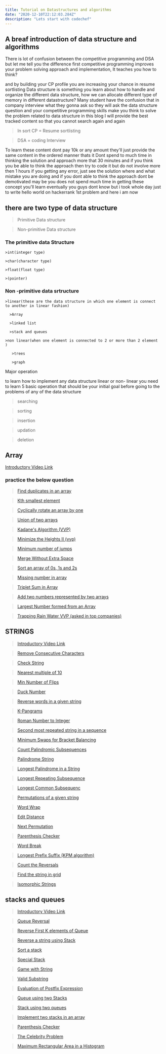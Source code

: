 ```yaml
---
title: Tutorial on Datastructures and algorithms
date: "2020-12-10T22:12:03.284Z"
description: "Lets start with codechef"
---
```

## A breaf introduction of data structure and algorithms

There is lot of confusion between the competitive programming and DSA but let me tell you the difference first
competitive programming improves your problem solving approach and implementation,
It teaches you how to think?

and by building your CP profile you are increasing your chance in resume sortlisting
Data structure is something you learn about how to handle and organize the different data structure,
how we can allocate different type of memory in different datastructure?
Many student have the confusion that in company interview what they gonna ask so they will ask the data structure question
and your competitive programming skills make you think to solve the problem related to data structure
in this blog I will provide the best tracked  content so that you cannot search again and again 

>In sort CP = Resume sortlisting

>DSA = coding  Interview 

To learn these content dont pay 10k or any amount they'll just provide the same content in the ordered manner thats it 
Dont spend to much time in thinking the solution and approach more that 30 minutes and if you think you be able to think the approach then try to code it but do not involve more then 1 hours  if you getting any error, just see the solution where and what mistake you are doing and if you dont able to think the approach dont be demotivated may be you does not spend much time in getting these concept you'll learn eventually  you guys dont know but i took whole day just to write hello world on hackerrank 1st problem and here i am now 

## there are two type of data structure

>Primitive Data structure

>Non-primitive Data structure

### The primitive data Structure
    >int(integer type)

    >char(character type)

    >float(float type)

    >(pointer)
### Non -primitive data srtructure
    >linear(these are the data structure in which one element is connect to another in linear fashion)

      >Array

      >linked list

      >stack and queues

    >non linear(when one element is connected to 2 or more than 2 element )

       >trees 

       >graph  

Major operation 

 to learn how to implement any data structure linear or non- linear you need to learn 5 basic operation that should be your initial goal before going to the problems of any of the data structure

 >searching

 >sorting

 >insertion

 >updation

 >deletion

## Array 

[Introductory Video Link](https://www.youtube.com/watch?v=iXrmm73UQb8)

### practice the below question

>[Find duplicates in an array](https://practice.geeksforgeeks.org/problems/find-duplicates-in-an-array/1) 

>[Kth smallest element ](https://practice.geeksforgeeks.org/problems/kth-smallest-element5635/1)

>[Cyclically rotate an array by one](https://practice.geeksforgeeks.org/problems/cyclically-rotate-an-array-by-one2614/1)

>[Union of two arrays](https://practice.geeksforgeeks.org/problems/union-of-two-arrays3538/1)

>[Kadane's Algorithm (VVP)](https://practice.geeksforgeeks.org/problems/kadanes-algorithm-1587115620/1)

>[Minimize the Heights II (vvp)](https://practice.geeksforgeeks.org/problems/minimize-the-heights3351/1)

>[Minimum number of jumps](https://practice.geeksforgeeks.org/problems/minimum-number-of-jumps-1587115620/1)

>[Merge Without Extra Space](https://practice.geeksforgeeks.org/problems/minimum-number-of-jumps-1587115620/1)

>[Sort an array of 0s, 1s and 2s](https://practice.geeksforgeeks.org/problems/sort-an-array-of-0s-1s-and-2s4231/1)

>[Missing number in array](https://practice.geeksforgeeks.org/problems/missing-number-in-array1416/1)

>[Triplet Sum in Array ](https://practice.geeksforgeeks.org/problems/triplet-sum-in-array-1587115621/1)

>[Add two numbers represented by two arrays](https://practice.geeksforgeeks.org/problems/add-two-numbers-represented-by-two-arrays2408/1)

>[Largest Number formed from an Array](https://practice.geeksforgeeks.org/problems/largest-number-formed-from-an-array1117/1)

>[Trapping Rain Water VVP (asked in top companies)](https://practice.geeksforgeeks.org/problems/trapping-rain-water-1587115621/1)

## STRINGS

>[Introductory Video Link](https://www.youtube.com/watch?v=W8hPsBquD6Y)

>[Remove Consecutive Characters ](https://practice.geeksforgeeks.org/problems/consecutive-elements2306/1)

>[Check String](https://practice.geeksforgeeks.org/problems/check-string1818/1)

>[Nearest multiple of 10](https://practice.geeksforgeeks.org/problems/nearest-multiple-of-102437/1)

>[Min Number of Flips](https://practice.geeksforgeeks.org/problems/min-number-of-flips3210/1)

>[Duck Number](https://practice.geeksforgeeks.org/problems/zero-number2158/1)

>[Reverse words in a given string ](https://practice.geeksforgeeks.org/problems/reverse-words-in-a-given-string5459/1)

>[K-Pangrams](https://practice.geeksforgeeks.org/problems/k-pangrams/0)

>[Roman Number to Integer](https://practice.geeksforgeeks.org/problems/roman-number-to-integer3201/1)

>[Second most repeated string in a sequence](https://practice.geeksforgeeks.org/problems/second-most-repeated-string-in-a-sequence0534/1)

>[Minimum Swaps for Bracket Balancing ](https://practice.geeksforgeeks.org/problems/minimum-swaps-for-bracket-balancing2704/1)

>[Count Palindromic Subsequences ](https://practice.geeksforgeeks.org/problems/count-palindromic-subsequences/1)

>[Palindrome String ](https://practice.geeksforgeeks.org/problems/palindrome-string0817/1)

>[Longest Palindrome in a String ](https://practice.geeksforgeeks.org/problems/longest-palindrome-in-a-string/0)

>[Longest Repeating Subsequence ](https://practice.geeksforgeeks.org/problems/longest-repeating-subsequence2004/1)

>[Longest Common Subsequenc](https://practice.geeksforgeeks.org/problems/longest-common-subsequence-1587115620/1)

>[Permutations of a given string ](https://practice.geeksforgeeks.org/problems/permutations-of-a-given-string2041/1)

>[Word Wrap ](https://practice.geeksforgeeks.org/problems/word-wrap/0)

>[Edit Distance](https://practice.geeksforgeeks.org/problems/edit-distance3702/1) 

>[Next Permutation](https://practice.geeksforgeeks.org/problems/next-permutation5226/1)

>[Parenthesis Checker ](https://practice.geeksforgeeks.org/problems/parenthesis-checker2744/1)

>[Word Break](https://practice.geeksforgeeks.org/problems/word-break1352/1)

>[Longest Prefix Suffix (KPM algorithm)](https://practice.geeksforgeeks.org/problems/longest-prefix-suffix2527/1)

>[Count the Reversals ](https://practice.geeksforgeeks.org/problems/count-the-reversals/0)

>[Find the string in grid](https://practice.geeksforgeeks.org/problems/find-the-string-in-grid0111/1)

>[Isomorphic Strings ](https://practice.geeksforgeeks.org/problems/isomorphic-strings-1587115620/1)

## stacks and queues

>[Introductory Video Link]()

>[Queue Reversal ](https://practice.geeksforgeeks.org/problems/queue-reversal/1)

>[Reverse First K elements of Queue](https://practice.geeksforgeeks.org/problems/reverse-first-k-elements-of-queue/1)

>[Reverse a string using Stack ](https://practice.geeksforgeeks.org/problems/reverse-a-string-using-stack/1)

>[Sort a stack](https://practice.geeksforgeeks.org/problems/sort-a-stack/1)

>[Special Stack ](https://practice.geeksforgeeks.org/problems/special-stack/1)

>[Game with String](https://practice.geeksforgeeks.org/problems/game-with-string4100/1)

>[Valid Substring](https://practice.geeksforgeeks.org/problems/valid-substring0624/1)

>[Evaluation of Postfix Expression](https://practice.geeksforgeeks.org/problems/evaluation-of-postfix-expression1735/1)

>[Queue using two Stacks ](https://practice.geeksforgeeks.org/problems/queue-using-two-stacks/1)

>[Stack using two queues](https://practice.geeksforgeeks.org/problems/stack-using-two-queues/1)

>[Implement two stacks in an array ](https://practice.geeksforgeeks.org/problems/implement-two-stacks-in-an-array/1)

>[Parenthesis Checker ](https://practice.geeksforgeeks.org/problems/parenthesis-checker2744/1)

>[The Celebrity Problem ](https://practice.geeksforgeeks.org/problems/the-celebrity-problem/1)

>[Maximum Rectangular Area in a Histogram](https://practice.geeksforgeeks.org/problems/maximum-rectangular-area-in-a-histogram-1587115620/1)

